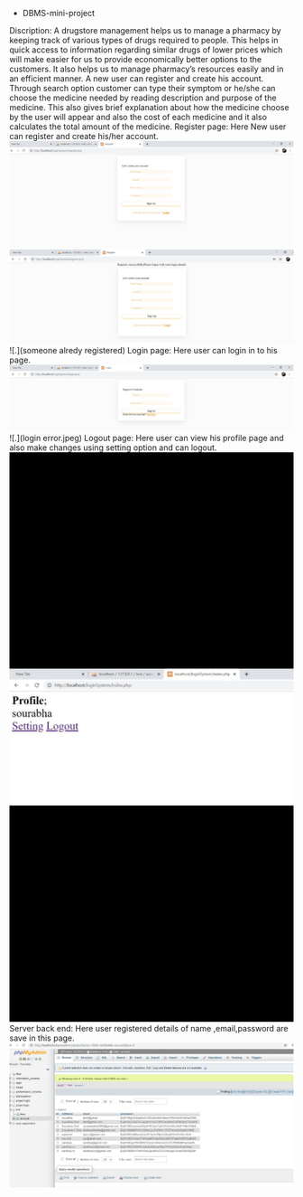 * DBMS-mini-project

Discription:
  A drugstore management helps us to manage a pharmacy by keeping track of various types of drugs required to people. This helps in quick access to information regarding similar drugs of lower prices which will make easier for us to provide economically better options to the customers. It also helps us to manage pharmacy’s resources easily and in an efficient manner.
  A new user can register and create his account. Through search option customer can type their symptom or he/she can choose the medicine needed by reading description and purpose of the medicine. This  also gives brief explanation about how the medicine choose by the user  will appear and also the cost of each medicine and it also calculates the total amount of the medicine. 
 Register page:
               Here New user can  register and create his/her account.
                ![.](signup.jpeg)
                ![.](register.jpeg)
                ![.](someone alredy registered)
 Login page:
              Here user can login in to his page.
              ![.](signin.jpeg)
              ![.](login error.jpeg)
 Logout page:
               Here user can view his profile page and  also make changes using setting option and can logout.
               ![.](logout.jpeg)
 Server back end:
                Here user registered details of name ,email,password are save in this page.
                ![](backend.jpeg)
